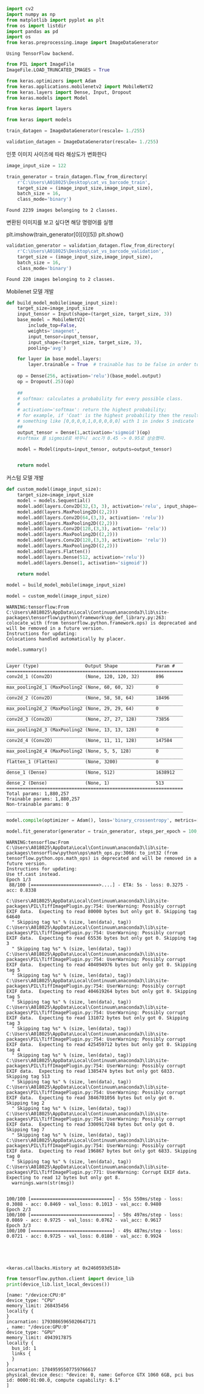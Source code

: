

```python
import cv2
import numpy as np
from matplotlib import pyplot as plt
from os import listdir
import pandas as pd
import os
from keras.preprocessing.image import ImageDataGenerator
```

    Using TensorFlow backend.
    


```python
from PIL import ImageFile
ImageFile.LOAD_TRUNCATED_IMAGES = True
```


```python
from keras.optimizers import Adam
from keras.applications.mobilenetv2 import MobileNetV2
from keras.layers import Dense, Input, Dropout
from keras.models import Model
```


```python
from keras import layers
```


```python
from keras import models
```


```python
train_datagen = ImageDataGenerator(rescale= 1./255)
```


```python
validation_datagen = ImageDataGenerator(rescale= 1./255)
```

인풋 이미지 사이즈에 따라 해상도가 변화한다


```python
image_input_size = 122
```


```python
train_generator = train_datagen.flow_from_directory(
    r'C:\Users\A018025\Desktop\cat_vs_barcode_train',
    target_size = (image_input_size,image_input_size),
    batch_size = 16,
    class_mode='binary')
```

    Found 2239 images belonging to 2 classes.
    

변환된 이미지를 보고 싶다면 해당 명령어를 실행

plt.imshow(train_generator[0][0][5])
plt.show()


```python
validation_generator = validation_datagen.flow_from_directory(
    r'C:\Users\A018025\Desktop\cat_vs_barcode_validation',
    target_size = (image_input_size,image_input_size),
    batch_size = 16,
    class_mode='binary')
```

    Found 220 images belonging to 2 classes.
    

Mobilenet 모델 개발


```python
def build_model_mobile(image_input_size):
    target_size=image_input_size
    input_tensor = Input(shape=(target_size, target_size, 3))
    base_model = MobileNetV2(
        include_top=False,
        weights='imagenet',
        input_tensor=input_tensor,
        input_shape=(target_size, target_size, 3),
        pooling='avg')

    for layer in base_model.layers:
        layer.trainable = True  # trainable has to be false in order to freeze the layers
        
    op = Dense(256, activation='relu')(base_model.output)
    op = Dropout(.25)(op)
    
    ##
    # softmax: calculates a probability for every possible class.
    #
    # activation='softmax': return the highest probability;
    # for example, if 'Coat' is the highest probability then the result would be 
    # something like [0,0,0,0,1,0,0,0,0,0] with 1 in index 5 indicate 'Coat' in our case.
    ##
    output_tensor = Dense(1,activation='sigmoid')(op)
    #softmax 를 sigmoid로 바꾸니  acc가 0.45 -> 0.95로 상승했따.

    model = Model(inputs=input_tensor, outputs=output_tensor)


    return model
```

 커스텀 모델 개발


```python
def custom_model(image_input_size):
    target_size=image_input_size    
    model = models.Sequential()
    model.add(layers.Conv2D(32,(3, 3), activation='relu', input_shape=(image_input_size,image_input_size,3)))
    model.add(layers.MaxPooling2D((2,2)))
    model.add(layers.Conv2D(64,(3,3), activation= 'relu'))
    model.add(layers.MaxPooling2D((2,2)))
    model.add(layers.Conv2D(128,(3,3), activation= 'relu'))
    model.add(layers.MaxPooling2D((2,2)))
    model.add(layers.Conv2D(128,(3,3), activation= 'relu'))
    model.add(layers.MaxPooling2D((2,2)))
    model.add(layers.Flatten())
    model.add(layers.Dense(512, activation='relu'))
    model.add(layers.Dense(1, activation='sigmoid'))
    
    return model

```


```python
model = build_model_mobile(image_input_size)
```


```python
model = custom_model(image_input_size)
```

    WARNING:tensorflow:From C:\Users\A018025\AppData\Local\Continuum\anaconda3\lib\site-packages\tensorflow\python\framework\op_def_library.py:263: colocate_with (from tensorflow.python.framework.ops) is deprecated and will be removed in a future version.
    Instructions for updating:
    Colocations handled automatically by placer.
    


```python
model.summary()
```

    _________________________________________________________________
    Layer (type)                 Output Shape              Param #   
    =================================================================
    conv2d_1 (Conv2D)            (None, 120, 120, 32)      896       
    _________________________________________________________________
    max_pooling2d_1 (MaxPooling2 (None, 60, 60, 32)        0         
    _________________________________________________________________
    conv2d_2 (Conv2D)            (None, 58, 58, 64)        18496     
    _________________________________________________________________
    max_pooling2d_2 (MaxPooling2 (None, 29, 29, 64)        0         
    _________________________________________________________________
    conv2d_3 (Conv2D)            (None, 27, 27, 128)       73856     
    _________________________________________________________________
    max_pooling2d_3 (MaxPooling2 (None, 13, 13, 128)       0         
    _________________________________________________________________
    conv2d_4 (Conv2D)            (None, 11, 11, 128)       147584    
    _________________________________________________________________
    max_pooling2d_4 (MaxPooling2 (None, 5, 5, 128)         0         
    _________________________________________________________________
    flatten_1 (Flatten)          (None, 3200)              0         
    _________________________________________________________________
    dense_1 (Dense)              (None, 512)               1638912   
    _________________________________________________________________
    dense_2 (Dense)              (None, 1)                 513       
    =================================================================
    Total params: 1,880,257
    Trainable params: 1,880,257
    Non-trainable params: 0
    _________________________________________________________________
    


```python
model.compile(optimizer = Adam(), loss='binary_crossentropy', metrics=['acc'])
```


```python
model.fit_generator(generator = train_generator, steps_per_epoch = 100, verbose =1 , epochs= 3,validation_data=validation_generator, validation_steps=50 )
```

    WARNING:tensorflow:From C:\Users\A018025\AppData\Local\Continuum\anaconda3\lib\site-packages\tensorflow\python\ops\math_ops.py:3066: to_int32 (from tensorflow.python.ops.math_ops) is deprecated and will be removed in a future version.
    Instructions for updating:
    Use tf.cast instead.
    Epoch 1/3
     88/100 [=========================>....] - ETA: 5s - loss: 0.3275 - acc: 0.8338

    C:\Users\A018025\AppData\Local\Continuum\anaconda3\lib\site-packages\PIL\TiffImagePlugin.py:754: UserWarning: Possibly corrupt EXIF data.  Expecting to read 80000 bytes but only got 0. Skipping tag 64640
      " Skipping tag %s" % (size, len(data), tag))
    C:\Users\A018025\AppData\Local\Continuum\anaconda3\lib\site-packages\PIL\TiffImagePlugin.py:754: UserWarning: Possibly corrupt EXIF data.  Expecting to read 65536 bytes but only got 0. Skipping tag 3
      " Skipping tag %s" % (size, len(data), tag))
    C:\Users\A018025\AppData\Local\Continuum\anaconda3\lib\site-packages\PIL\TiffImagePlugin.py:754: UserWarning: Possibly corrupt EXIF data.  Expecting to read 404094976 bytes but only got 0. Skipping tag 5
      " Skipping tag %s" % (size, len(data), tag))
    C:\Users\A018025\AppData\Local\Continuum\anaconda3\lib\site-packages\PIL\TiffImagePlugin.py:754: UserWarning: Possibly corrupt EXIF data.  Expecting to read 404619264 bytes but only got 0. Skipping tag 5
      " Skipping tag %s" % (size, len(data), tag))
    C:\Users\A018025\AppData\Local\Continuum\anaconda3\lib\site-packages\PIL\TiffImagePlugin.py:754: UserWarning: Possibly corrupt EXIF data.  Expecting to read 131072 bytes but only got 0. Skipping tag 3
      " Skipping tag %s" % (size, len(data), tag))
    C:\Users\A018025\AppData\Local\Continuum\anaconda3\lib\site-packages\PIL\TiffImagePlugin.py:754: UserWarning: Possibly corrupt EXIF data.  Expecting to read 425459712 bytes but only got 0. Skipping tag 4
      " Skipping tag %s" % (size, len(data), tag))
    C:\Users\A018025\AppData\Local\Continuum\anaconda3\lib\site-packages\PIL\TiffImagePlugin.py:754: UserWarning: Possibly corrupt EXIF data.  Expecting to read 1385474 bytes but only got 6833. Skipping tag 513
      " Skipping tag %s" % (size, len(data), tag))
    C:\Users\A018025\AppData\Local\Continuum\anaconda3\lib\site-packages\PIL\TiffImagePlugin.py:754: UserWarning: Possibly corrupt EXIF data.  Expecting to read 3846701056 bytes but only got 0. Skipping tag 2
      " Skipping tag %s" % (size, len(data), tag))
    C:\Users\A018025\AppData\Local\Continuum\anaconda3\lib\site-packages\PIL\TiffImagePlugin.py:754: UserWarning: Possibly corrupt EXIF data.  Expecting to read 3300917248 bytes but only got 0. Skipping tag 7
      " Skipping tag %s" % (size, len(data), tag))
    C:\Users\A018025\AppData\Local\Continuum\anaconda3\lib\site-packages\PIL\TiffImagePlugin.py:754: UserWarning: Possibly corrupt EXIF data.  Expecting to read 196867 bytes but only got 6833. Skipping tag 0
      " Skipping tag %s" % (size, len(data), tag))
    C:\Users\A018025\AppData\Local\Continuum\anaconda3\lib\site-packages\PIL\TiffImagePlugin.py:771: UserWarning: Corrupt EXIF data.  Expecting to read 12 bytes but only got 8. 
      warnings.warn(str(msg))
    

    100/100 [==============================] - 55s 550ms/step - loss: 0.3088 - acc: 0.8469 - val_loss: 0.1013 - val_acc: 0.9480
    Epoch 2/3
    100/100 [==============================] - 50s 497ms/step - loss: 0.0869 - acc: 0.9725 - val_loss: 0.0762 - val_acc: 0.9617
    Epoch 3/3
    100/100 [==============================] - 49s 487ms/step - loss: 0.0721 - acc: 0.9725 - val_loss: 0.0180 - val_acc: 0.9924
    




    <keras.callbacks.History at 0x2460593d518>




```python
from tensorflow.python.client import device_lib
print(device_lib.list_local_devices())
```

    [name: "/device:CPU:0"
    device_type: "CPU"
    memory_limit: 268435456
    locality {
    }
    incarnation: 17930865965020647171
    , name: "/device:GPU:0"
    device_type: "GPU"
    memory_limit: 4943917875
    locality {
      bus_id: 1
      links {
      }
    }
    incarnation: 17849595507759766617
    physical_device_desc: "device: 0, name: GeForce GTX 1060 6GB, pci bus id: 0000:01:00.0, compute capability: 6.1"
    ]
    
